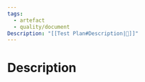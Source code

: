 ```yaml
---
tags:
  - artefact
  - quality/document
Description: "[[Test Plan#Description|📝]]"
---
```

# Description
